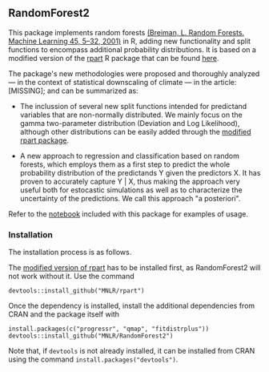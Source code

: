 ## RandomForest2

This package implements random forests [(Breiman, L. Random Forests. Machine Learning 45, 5–32, 2001)](https://doi.org/10.1023/A:1010933404324) in R, adding new functionality and split functions to encompass additional probability distributions. It is based on a modified version of the [rpart](https://cran.r-project.org/web/packages/rpart/index.html) R package that can be found [here](https://github.com/MNLR/rpart).

The package's new methodologies were proposed and thoroughly analyzed — in the context of statistical downscaling of climate — in the article: [MISSING]; and can be summarized as:

* The inclussion of several new split functions intended for predictand variables that are non-normally distributed. We mainly focus on the gamma two-parameter distribution (Deviation and Log Likelihood), although other distributions can be easily added through the [modified rpart package](https://github.com/MNLR/rpart).

* A new approach to regression and classification based on random forests, which employs them as a first step to predict the whole probability distribution of the predictands Y given the predictors X. It has proven to accurately capture Y | X, thus making the approach very useful both for estocastic simulations as well as to characterize the uncertainty of the predictions. We call this approach "a posteriori".

Refer to the [notebook](https://github.com/MNLR/RandomForest2/blob/master/WorkedExample.ipynb) included with this package for examples of usage. 

### Installation
The installation process is as follows.

The [modified version of rpart](https://github.com/MNLR/rpart) has to be installed first, as RandomForest2 will not work without it. Use the command 

```
devtools::install_github("MNLR/rpart")
```
Once the dependency is installed, install the additional dependencies from CRAN and the package itself with

```
install.packages(c("progressr", "qmap", "fitdistrplus"))
devtools::install_github("MNLR/RandomForest2")
```

Note that, if `devtools` is not already installed, it can be installed from CRAN using the command `install.packages("devtools")`. 
